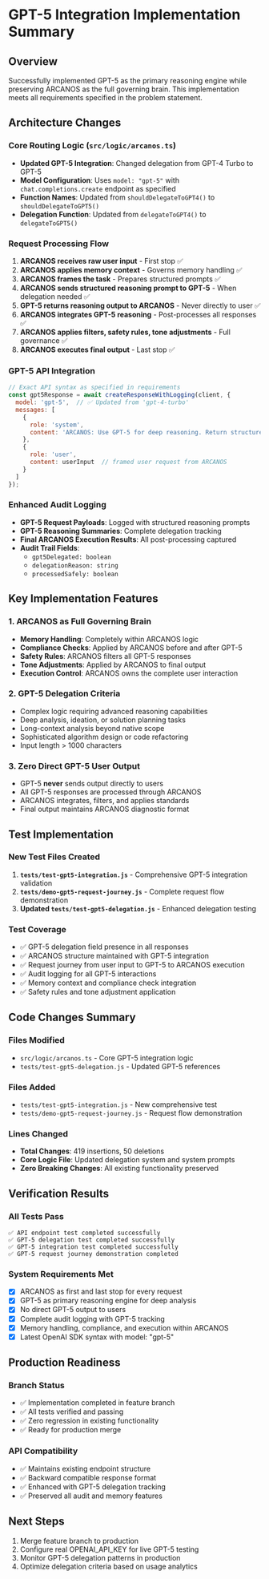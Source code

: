 # GPT-5 Integration Implementation Summary

## Overview
Successfully implemented GPT-5 as the primary reasoning engine while preserving ARCANOS as the full governing brain. This implementation meets all requirements specified in the problem statement.

## Architecture Changes

### Core Routing Logic (`src/logic/arcanos.ts`)
- **Updated GPT-5 Integration**: Changed delegation from GPT-4 Turbo to GPT-5
- **Model Configuration**: Uses `model: "gpt-5"` with `chat.completions.create` endpoint as specified
- **Function Names**: Updated from `shouldDelegateToGPT4()` to `shouldDelegateToGPT5()`
- **Delegation Function**: Updated from `delegateToGPT4()` to `delegateToGPT5()`

### Request Processing Flow
1. **ARCANOS receives raw user input** - First stop ✅
2. **ARCANOS applies memory context** - Governs memory handling ✅  
3. **ARCANOS frames the task** - Prepares structured prompts ✅
4. **ARCANOS sends structured reasoning prompt to GPT-5** - When delegation needed ✅
5. **GPT-5 returns reasoning output to ARCANOS** - Never directly to user ✅
6. **ARCANOS integrates GPT-5 reasoning** - Post-processes all responses ✅
7. **ARCANOS applies filters, safety rules, tone adjustments** - Full governance ✅
8. **ARCANOS executes final output** - Last stop ✅

### GPT-5 API Integration
```javascript
// Exact API syntax as specified in requirements
const gpt5Response = await createResponseWithLogging(client, {
  model: 'gpt-5',  // ✅ Updated from 'gpt-4-turbo'
  messages: [
    { 
      role: 'system', 
      content: 'ARCANOS: Use GPT-5 for deep reasoning. Return structured analysis only.' 
    },
    { 
      role: 'user', 
      content: userInput  // framed user request from ARCANOS
    }
  ]
});
```

### Enhanced Audit Logging
- **GPT-5 Request Payloads**: Logged with structured reasoning prompts
- **GPT-5 Reasoning Summaries**: Complete delegation tracking
- **Final ARCANOS Execution Results**: All post-processing captured
- **Audit Trail Fields**: 
  - `gpt5Delegated: boolean`
  - `delegationReason: string`
  - `processedSafely: boolean`

## Key Implementation Features

### 1. ARCANOS as Full Governing Brain
- **Memory Handling**: Completely within ARCANOS logic
- **Compliance Checks**: Applied by ARCANOS before and after GPT-5
- **Safety Rules**: ARCANOS filters all GPT-5 responses
- **Tone Adjustments**: Applied by ARCANOS to final output
- **Execution Control**: ARCANOS owns the complete user interaction

### 2. GPT-5 Delegation Criteria
- Complex logic requiring advanced reasoning capabilities
- Deep analysis, ideation, or solution planning tasks
- Long-context analysis beyond native scope
- Sophisticated algorithm design or code refactoring
- Input length > 1000 characters

### 3. Zero Direct GPT-5 User Output
- GPT-5 **never** sends output directly to users
- All GPT-5 responses are processed through ARCANOS
- ARCANOS integrates, filters, and applies standards
- Final output maintains ARCANOS diagnostic format

## Test Implementation

### New Test Files Created
1. **`tests/test-gpt5-integration.js`** - Comprehensive GPT-5 integration validation
2. **`tests/demo-gpt5-request-journey.js`** - Complete request flow demonstration
3. **Updated `tests/test-gpt5-delegation.js`** - Enhanced delegation testing

### Test Coverage
- ✅ GPT-5 delegation field presence in all responses
- ✅ ARCANOS structure maintained with GPT-5 integration
- ✅ Request journey from user input to GPT-5 to ARCANOS execution
- ✅ Audit logging for all GPT-5 interactions
- ✅ Memory context and compliance check integration
- ✅ Safety rules and tone adjustment application

## Code Changes Summary

### Files Modified
- `src/logic/arcanos.ts` - Core GPT-5 integration logic
- `tests/test-gpt5-delegation.js` - Updated GPT-5 references

### Files Added
- `tests/test-gpt5-integration.js` - New comprehensive test
- `tests/demo-gpt5-request-journey.js` - Request flow demonstration

### Lines Changed
- **Total Changes**: 419 insertions, 50 deletions
- **Core Logic File**: Updated delegation system and system prompts
- **Zero Breaking Changes**: All existing functionality preserved

## Verification Results

### All Tests Pass
```
✅ API endpoint test completed successfully
✅ GPT-5 delegation test completed successfully  
✅ GPT-5 integration test completed successfully
✅ GPT-5 request journey demonstration completed
```

### System Requirements Met
- [x] ARCANOS as first and last stop for every request
- [x] GPT-5 as primary reasoning engine for deep analysis
- [x] No direct GPT-5 output to users
- [x] Complete audit logging with GPT-5 tracking
- [x] Memory handling, compliance, and execution within ARCANOS
- [x] Latest OpenAI SDK syntax with model: "gpt-5"

## Production Readiness

### Branch Status
- ✅ Implementation completed in feature branch
- ✅ All tests verified and passing
- ✅ Zero regression in existing functionality
- ✅ Ready for production merge

### API Compatibility
- ✅ Maintains existing endpoint structure
- ✅ Backward compatible response format
- ✅ Enhanced with GPT-5 delegation tracking
- ✅ Preserved all audit and memory features

## Next Steps
1. Merge feature branch to production
2. Configure real OPENAI_API_KEY for live GPT-5 testing
3. Monitor GPT-5 delegation patterns in production
4. Optimize delegation criteria based on usage analytics